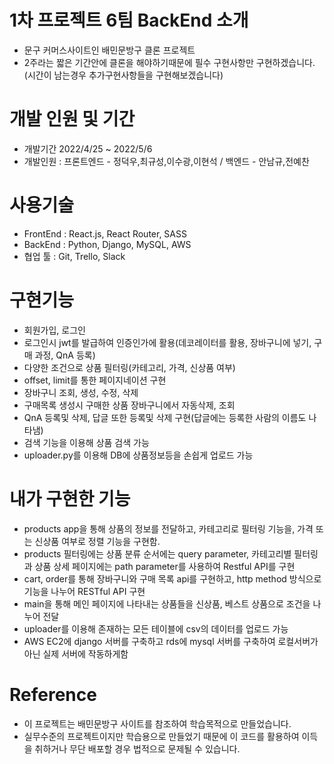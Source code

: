 # 1차 프로젝트 6팀 BackEnd 소개

- 문구 커머스사이트인 배민문방구 클론 프로젝트
- 2주라는 짧은 기간안에 클론을 해야하기때문에 필수 구현사항만 구현하겠습니다.(시간이 남는경우 추가구현사항들을 구현해보겠습니다)

# 개발 인원 및 기간

- 개발기간 2022/4/25 ~ 2022/5/6
- 개발인원 : 프론트엔드 - 정덕우,최규성,이수광,이현석 / 백엔드 - 안남규,전예찬

# 사용기술

- FrontEnd : React.js, React Router, SASS
- BackEnd : Python, Django, MySQL, AWS
- 협업 툴 : Git, Trello, Slack

# 구현기능

- 회원가입, 로그인
- 로그인시 jwt를 발급하여 인증인가에 활용(데코레이터를 활용, 장바구니에 넣기, 구매 과정, QnA 등록)
- 다양한 조건으로 상품 필터링(카테고리, 가격, 신상품 여부)
- offset, limit를 통한 페이지네이션 구현
- 장바구니 조회, 생성, 수정, 삭제
- 구매목록 생성시 구매한 상품 장바구니에서 자동삭제, 조회
- QnA 등록및 삭제, 답글 또한 등록및 삭제 구현(답글에는 등록한 사람의 이름도 나타냄)
- 검색 기능을 이용해 상품 검색 가능
- uploader.py를 이용해 DB에 상품정보등을 손쉽게 업로드 가능

# 내가 구현한 기능

- products app을 통해 상품의 정보를 전달하고, 카테고리로 필터링 기능을, 가격 또는 신상품 여부로 정렬 기능을 구현함.
- products 필터링에는 상품 분류 순서에는 query parameter, 카테고리별 필터링과 상품 상세 페이지에는 path parameter를 사용하여 Restful API를 구현
- cart, order를 통해 장바구니와 구매 목록 api를 구현하고, http method 방식으로 기능을 나누어 RESTful API 구현
- main을 통해 메인 페이지에 나타내는 상품들을 신상품, 베스트 상품으로 조건을 나누어 전달
- uploader를 이용해 존재하는 모든 테이블에 csv의 데이터를 업로드 가능
- AWS EC2에 django 서버를 구축하고 rds에 mysql 서버를 구축하여 로컬서버가 아닌 실제 서버에 작동하게함

# Reference

- 이 프로젝트는 배민문방구 사이트를 참조하여 학습목적으로 만들었습니다.
- 실무수준의 프로젝트이지만 학습용으로 만들었기 때문에 이 코드를 활용하여 이득을 취하거나 무단 배포할 경우 법적으로 문제될 수 있습니다.

